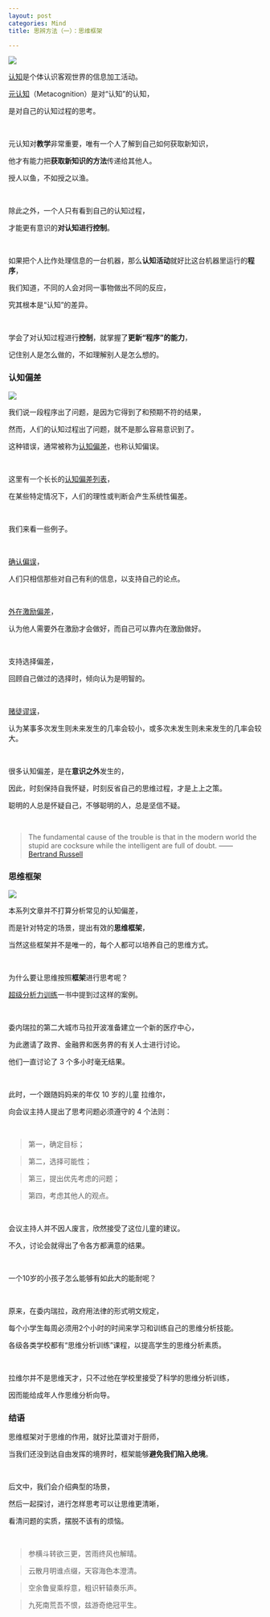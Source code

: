 ```yaml
---
layout: post
categories: Mind
title: 思辨方法（一）：思维框架

---
```


![](https://raw.githubusercontent.com/thzt/hexo-blog/master/source/images/_posts/2019-09-10-thinking-01/v2-691f6b3f95b609686eefa233d7b8a16d_b.png)

[认知](https://wiki.mbalib.com/wiki/%E8%AE%A4%E7%9F%A5)是个体认识客观世界的信息加工活动。

[元认知](https://zh.wikipedia.org/wiki/%E5%BE%8C%E8%A8%AD%E8%AA%8D%E7%9F%A5)（Metacognition）是对“认知”的认知，

是对自己的认知过程的思考。

<br/>

元认知对**教学**非常重要，唯有一个人了解到自己如何获取新知识，

他才有能力把**获取新知识的方法**传递给其他人。

授人以鱼，不如授之以渔。

<br/>

除此之外，一个人只有看到自己的认知过程，

才能更有意识的**对认知进行控制**。

<br/>

如果把个人比作处理信息的一台机器，那么**认知活动**就好比这台机器里运行的**程序**，

我们知道，不同的人会对同一事物做出不同的反应，

究其根本是“认知”的差异。

<br/>

学会了对认知过程进行**控制**，就掌握了**更新“程序”的能力**，

记住别人是怎么做的，不如理解别人是怎么想的。

### 认知偏差

![](https://raw.githubusercontent.com/thzt/hexo-blog/master/source/images/_posts/2019-09-10-thinking-01/v2-a8d062b442a356c7c3adde73ec2948a9_b.png)

我们说一段程序出了问题，是因为它得到了和预期不符的结果，

然而，人们的认知过程出了问题，就不是那么容易意识到了。

这种错误，通常被称为[认知偏差](https://zh.wikipedia.org/wiki/%E8%AA%8D%E7%9F%A5%E5%81%8F%E8%AA%A4)，也称认知偏误。

<br/>

这里有一个长长的[认知偏差列表](https://zh.wikipedia.org/wiki/%E8%AA%8D%E7%9F%A5%E5%81%8F%E8%AA%A4%E5%88%97%E8%A1%A8)，

在某些特定情况下，人们的理性或判断会产生系统性偏差。

<br/>

我们来看一些例子。

<br/>

[确认偏误](https://zh.wikipedia.org/wiki/%E7%A2%BA%E8%AA%8D%E5%81%8F%E8%AA%A4)，

人们只相信那些对自己有利的信息，以支持自己的论点。

<br/>

[外在激励偏差](https://zh.wikipedia.org/wiki/%E5%A4%96%E5%9C%A8%E6%BF%80%E5%8A%B1%E5%81%8F%E5%B7%AE)，

认为他人需要外在激励才会做好，而自己可以靠内在激励做好。

<br/>

支持选择偏差，

回顾自己做过的选择时，倾向认为是明智的。

<br/>

[赌徒谬误](https://zh.wikipedia.org/wiki/%E8%B3%AD%E5%BE%92%E8%AC%AC%E8%AA%A4)，

认为某事多次发生则未来发生的几率会较小，或多次未发生则未来发生的几率会较大。

<br/>

很多认知偏差，是在**意识之外**发生的，

因此，时刻保持自我怀疑，时刻反省自己的思维过程，才是上上之策。

聪明的人总是怀疑自己，不够聪明的人，总是坚信不疑。

<br/>

> The fundamental cause of the trouble is that in the modern world the stupid are cocksure while the intelligent are full of doubt. 
> —— [Bertrand Russell](https://en.wikipedia.org/wiki/Bertrand_Russell)

### 思维框架

![](https://raw.githubusercontent.com/thzt/hexo-blog/master/source/images/_posts/2019-09-10-thinking-01/v2-b088e2f7b5b7cedaa46fa464bec5c1ea_b.png)

本系列文章并不打算分析常见的认知偏差，

而是针对特定的场景，提出有效的**思维框架**，

当然这些框架并不是唯一的，每个人都可以培养自己的思维方式。

<br/>

为什么要让思维按照**框架**进行思考呢？

[超级分析力训练](https://book.douban.com/subject/1177205/)一书中提到过这样的案例。

<br/>

委内瑞拉的第二大城市马拉开波准备建立一个新的医疗中心，

为此邀请了政界、金融界和医务界的有关人士进行讨论。

他们一直讨论了 3 个多小时毫无结果。

<br/>

此时，一个跟随妈妈来的年仅 10 岁的儿童 拉维尔，

向会议主持人提出了思考问题必须遵守的 4 个法则：

<br/>

> 第一，确定目标；

> 第二，选择可能性；

> 第三，提出优先考虑的问题；

> 第四，考虑其他人的观点。

<br/>

会议主持人并不因人废言，欣然接受了这位儿童的建议。

不久，讨论会就得出了令各方都满意的结果。

<br/>

一个10岁的小孩子怎么能够有如此大的能耐呢？

<br/>

原来，在委内瑞拉，政府用法律的形式明文规定，

每个小学生每周必须用2个小时的时间来学习和训练自己的思维分析技能。

各级各类学校都有“思维分析训练”课程，以提高学生的思维分析素质。

<br/>

拉维尔并不是思维天才，只不过他在学校里接受了科学的思维分析训练，

因而能给成年人作思维分析向导。

### 结语

思维框架对于思维的作用，就好比菜谱对于厨师，

当我们还没到达自由发挥的境界时，框架能够**避免我们陷入绝境**。

<br/>

后文中，我们会介绍典型的场景，

然后一起探讨，进行怎样思考可以让思维更清晰，

看清问题的实质，摆脱不该有的烦恼。

<br/>

> 参横斗转欲三更，苦雨终风也解晴。

> 云散月明谁点缀，天容海色本澄清。

> 空余鲁叟乘桴意，粗识轩辕奏乐声。

> 九死南荒吾不恨，兹游奇绝冠平生。
